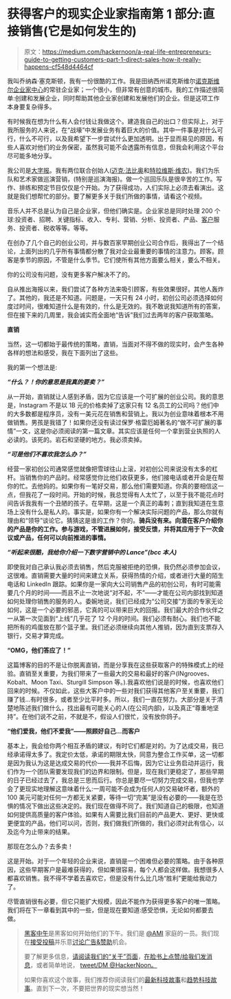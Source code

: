 # 获得客户的现实企业家指南第 1 部分:直接销售(它是如何发生的)

> 原文：<https://medium.com/hackernoon/a-real-life-entrepreneurs-guide-to-getting-customers-part-1-direct-sales-how-it-really-happens-cf548d4464cf>

我叫乔纳森·塞克斯顿，我有一份很酷的工作。我是田纳西州诺克斯维尔[诺克斯维尔企业家中心](http://knoxec.com/)的常驻企业家；一个很小，但非常有创意的城市。我的工作描述很简单:创建和发展企业，同时帮助其他企业家创建和发展他们的企业。但是这项工作本身要复杂得多。

有时候我在想为什么有人会付钱让我做这个。建造我自己的出口？但实际上，对于我所服务的人来说，在“战壕”中发展业务有着巨大的价值。其中一件事是对什么可行，什么不可行，以及我希望下一步尝试什么更加透明。出于显而易见的原因，有些人喜欢对他们的业务保密，虽然我可能不会透露所有信息，但我会利用这个平台尽可能多地分享。

我公司是[大字报](https://getbandposters.com/)。我有两位联合创始人([迈克·法比奥](https://www.linkedin.com/in/revrev)和[特拉维斯·维农](https://www.linkedin.com/in/travis-vignon-570b96b))。我们为乐队和艺术家做巡演营销，(特别是巡演海报)。做一个巡回乐队是很辛苦的工作。写作、排练和预定节目仅仅是个开始。为了获得成功，人们实际上必须去看演出。这就是我们想帮忙的部分。要了解更多关于我们所做的事情，请看这个视频。

音乐人并不总是认为自己是企业家，但他们确实是。企业家总是同时处理 200 个球:投资者、招聘、关键指标、收入、专利、营销、分析、投资者、产品、[客户](https://hackernoon.com/tagged/customer)服务、投资者、税收等等。等等。

在创办了几个自己的创业公司，并与数百家早期创业公司合作后，我得出了一个结论，上面列出的几乎所有事情都分散了我对企业最重要的事情的注意力。顾客。顾客是季节的原因，不管是什么季节。它们使所有其他方面要么相关，要么不相关。

你的公司没有问题，没有更多客户解决不了的。

自从推出海报以来，我们尝试了各种方法来吸引顾客，有些效果很好。其他人轰炸了。其他的，我还是不知道。问题是，一天只有 24 小时，初创公司必须选择如何度过时间，很难知道什么是有效的，什么是无效的。我不敢说我知道所有的答案，但在接下来的几周里，我会诚实而全面地“告诉”我们过去两年的客户获取策略。

**直销**

当然，这一切都始于最传统的策略，直销，当面对不得不做的现实时，会产生各种各样的想法和感受，我在下面列出了这些。

我的第一个想法是:

***“什么？！你的意思是我真的要卖？”***

从一开始，直销就让人感到矛盾，因为它应该是一个可扩展的创业公司。我的意思是，Instagram 不是以 1B 元的价格卖掉了这家只有 12 名员工的公司吗？他们中的大多数都是程序员，没有一美元花在销售和营销上。我以为创业意味着根本不用做销售。男孩是我错了！如果你还没有读过保罗·格雷厄姆著名的“做不可扩展的事情”一文，这是你必须阅读的第一篇文章。其实应该是任何一个拿到营业执照的人必读的。该死的。岩石和坚硬的地方。我必须卖掉。

***“可是他们不喜欢我怎么办？”***

经营一家初创公司通常感觉就像把雪球往山上滚，对初创公司来说没有太多的杠杆。当销售你的产品时。经常感觉你比他们收获更多，他们接电话或者开会是在帮你的忙。去他妈的。如果你有一笔好交易，那么他们需要知道。你真的要相信这一点，但我花了一段时间。开始的时候，我总觉得有人太忙了，以至于我不能花点时间告诉我我有一个丑陋的孩子。在早期，这是一个真正的毒刺；直到我知道在生意场上没有什么是私人的。事实是，如果你有一个解决实际问题的产品，那么你就有理由和“领导”谈论它。猜猜这是谁的工作？你的。**骑兵没有来。向潜在客户介绍你的产品是你的工作。参与游戏，不管进展如何，接受反馈，并将其应用于下一次会议或产品，任何可以向前推进的事情。**

***“听起来很酷，我给你介绍一下数字营销中的 Lance”(bcc 本人)***

即使我对自己承认我必须去销售，然后克服被拒绝的恐惧，我仍然必须参加会议，这很难。直销需要大量的时间来建立关系，获得热情的介绍，或者进行大量的陌生电话和 LinkedIn 跟踪。如果你是一家向大公司销售产品的初创公司，有时可能需要几个月的时间——而且不止一次地说“对不起，不”——才能在公司内部找到知道如何处理你销售的服务的人。委婉地说，我们已经成为“公司交接”方面的专家无论如何，这是一个必要的邪恶，它真的可以带来巨大的回报。我们最大的合作伙伴之一从第一次见面到“上线”几乎花了 12 个月的时间。我们必须有耐心。我们也不能把所有的鸡蛋放在那个篮子里。我们还必须继续向其他人推销，因为直到支票存入银行，交易才算完成。

**“OMG，他们答应了！”**

这篇博客的目的不是让你脱离直销，而是分享我在这些获取客户的特殊模式上的经验。直销至关重要，为我们带来了一些最大的交易和最好的客户(INgrooves、Kobalt、Moon Taxi、Sturgill Simpson 等。).我喜欢他们说是的时候，也喜欢他们回来的时候。不仅如此，这些大客户中的一些对我们获得其他客户至关重要，我们赚了钱…有时很多，或者至少比平时多。所以，我们一直在努力。大部分是关于清楚地陈述我们做什么，找出最有可能关心的人(在公司内部)，以及真正“尊重地坚持”。在他们说不之前，不就是不，假设人们很忙，没有放你鸽子。

**“他们爱我，他们不爱我”——照顾好自己…而客户**

基本上，我会给你两个相互矛盾的建议，有时它们都是对的。为了达成交易，我已经承诺得太多了。我定价太低，承诺的期限太快，同意为整合工作买单，这一切都是因为我认为这是达成交易的代价——我并不后悔，因为它让业务启动并运行，我们作为一个团队需要发现我们的边界和限制。但是，现在我们更稳定了，那些早期的日子已经过去了，我总是三思而后行。你总是要尽一切努力完成交易，但我也学会了更现实地理解这意味着什么:一周可能不会成为任何人的交易破坏者，额外的 100 美元可能对任何一方都无关紧要，等待一切“完美”是没有必要的——我是在恐惧的情况下做出这些决定的。我们现在做得不同了。我们知道自己的极限，也知道如何提供高质量的客户体验。如果有人需要比我们目前的产品更大、更好、更快或更便宜的产品，他们可以问，否则，我们做我们所做的，我们必须对此有信心，以及迄今为止带来的结果。

那现在怎么办？去多卖！

这是开始。对于一个年轻的企业来说，直销是一个困难但必要的策略。由于各种原因，这些早期客户是最难获得的，但如果很容易，每个人都会这样做。我想很多人都喜欢销售。我不得不学着去喜欢它，但是没有什么比几场“胜利”更能给我动力了。

尽管直销很有必要，但它只能扩大规模，因此不能作为获得更多客户的唯一策略。我们将在下一章看到其中的一些，但是现在要知道:感受恐惧，无论如何都要去做。

> [黑客中午](http://bit.ly/Hackernoon)是黑客如何开始他们的下午。我们是 [@AMI](http://bit.ly/atAMIatAMI) 家庭的一员。我们现在[接受投稿](http://bit.ly/hackernoonsubmission)并乐意[讨论广告&赞助](mailto:partners@amipublications.com)机会。
> 
> 要了解更多信息，[请阅读我们的“关于”页面](https://goo.gl/4ofytp)，[在脸书上点赞/给我们发消息](http://bit.ly/HackernoonFB)，或者简单地说， [tweet/DM @HackerNoon。](https://goo.gl/k7XYbx)
> 
> 如果你喜欢这个故事，我们推荐你阅读我们的[最新科技故事](http://bit.ly/hackernoonlatestt)和[趋势科技故事](https://hackernoon.com/trending)。直到下一次，不要把世界的现实想当然！